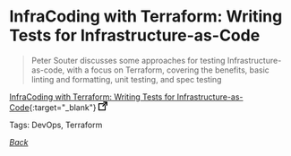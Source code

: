 # InfraCoding with Terraform: Writing Tests for Infrastructure-as-Code

> Peter Souter discusses some approaches for testing Infrastructure-as-code, with a focus on Terraform, covering the benefits, basic linting and formatting, unit testing, and spec testing

[InfraCoding with Terraform: Writing Tests for Infrastructure-as-Code](https://www.infoq.com/presentations/iac-terraform-testing){:target="_blank"} ![external redirect](../../img/ext-redir.png)

Tags: DevOps, Terraform

[_Back_](../)
